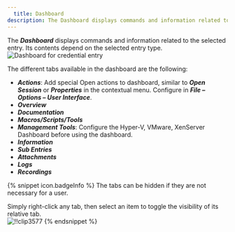 ```yaml
---
  title: Dashboard
description: The Dashboard displays commands and information related to the selected entry. Its contents depend on the selected entry type.
---
```

The ***Dashboard*** displays commands and information related to the selected entry. Its contents depend on the selected entry type.  
![Dashboard for credential entry](https://webdevolutions.azureedge.net/docs/en/rdm/windows/clip3576.png) 

The different tabs available in the dashboard are the following:  

* ***Actions***: Add special Open actions to dashboard, similar to ***Open Session*** or ***Properties*** in the contextual menu. Configure in ***File – Options – User Interface***. 
* ***Overview*** 
* ***Documentation*** 
* ***Macros/Scripts/Tools*** 
* ***Management Tools***: Configure the Hyper-V, VMware, XenServer Dashboard before using the dashboard. 
* ***Information*** 
* ***Sub Entries*** 
* ***Attachments*** 
* ***Logs*** 
* ***Recordings*** 

{% snippet icon.badgeInfo %} 
The tabs can be hidden if they are not necessary for a user.  

Simply right-click any tab, then select an item to toggle the visibility of its relative tab.  
![!!clip3577](https://webdevolutions.azureedge.net/docs/en/rdm/windows/clip3577.png) 
{% endsnippet %}
 